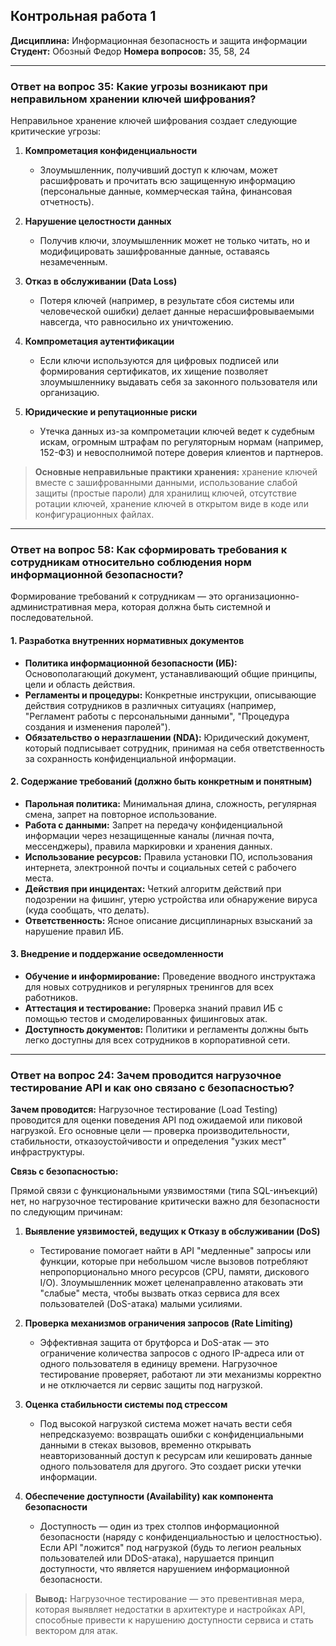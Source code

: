 
## **Контрольная работа 1**
**Дисциплина:** Информационная безопасность и защита информации  
**Студент:** Обозный Федор 
**Номера вопросов:** 35, 58, 24

---

### **Ответ на вопрос 35: Какие угрозы возникают при неправильном хранении ключей шифрования?**

Неправильное хранение ключей шифрования создает следующие критические угрозы:

1.  **Компрометация конфиденциальности**
    *   Злоумышленник, получивший доступ к ключам, может расшифровать и прочитать всю защищенную информацию (персональные данные, коммерческая тайна, финансовая отчетность).

2.  **Нарушение целостности данных**
    *   Получив ключи, злоумышленник может не только читать, но и модифицировать зашифрованные данные, оставаясь незамеченным.

3.  **Отказ в обслуживании (Data Loss)**
    *   Потеря ключей (например, в результате сбоя системы или человеческой ошибки) делает данные нерасшифровываемыми навсегда, что равносильно их уничтожению.

4.  **Компрометация аутентификации**
    *   Если ключи используются для цифровых подписей или формирования сертификатов, их хищение позволяет злоумышленнику выдавать себя за законного пользователя или организацию.

5.  **Юридические и репутационные риски**
    *   Утечка данных из-за компрометации ключей ведет к судебным искам, огромным штрафам по регуляторным нормам (например, 152-ФЗ) и невосполнимой потере доверия клиентов и партнеров.

> **Основные неправильные практики хранения:** хранение ключей вместе с зашифрованными данными, использование слабой защиты (простые пароли) для хранилищ ключей, отсутствие ротации ключей, хранение ключей в открытом виде в коде или конфигурационных файлах.

---

### **Ответ на вопрос 58: Как сформировать требования к сотрудникам относительно соблюдения норм информационной безопасности?**

Формирование требований к сотрудникам — это организационно-административная мера, которая должна быть системной и последовательной.

#### 1. Разработка внутренних нормативных документов

- **Политика информационной безопасности (ИБ):** Основополагающий документ, устанавливающий общие принципы, цели и область действия.
- **Регламенты и процедуры:** Конкретные инструкции, описывающие действия сотрудников в различных ситуациях (например, "Регламент работы с персональными данными", "Процедура создания и изменения паролей").
- **Обязательство о неразглашении (NDA):** Юридический документ, который подписывает сотрудник, принимая на себя ответственность за сохранность конфиденциальной информации.

#### 2. Содержание требований (должно быть конкретным и понятным)

- **Парольная политика:** Минимальная длина, сложность, регулярная смена, запрет на повторное использование.
- **Работа с данными:** Запрет на передачу конфиденциальной информации через незащищенные каналы (личная почта, мессенджеры), правила маркировки и хранения данных.
- **Использование ресурсов:** Правила установки ПО, использования интернета, электронной почты и социальных сетей с рабочего места.
- **Действия при инцидентах:** Четкий алгоритм действий при подозрении на фишинг, утерю устройства или обнаружение вируса (куда сообщать, что делать).
- **Ответственность:** Ясное описание дисциплинарных взысканий за нарушение правил ИБ.

#### 3. Внедрение и поддержание осведомленности

- **Обучение и информирование:** Проведение вводного инструктажа для новых сотрудников и регулярных тренингов для всех работников.
- **Аттестация и тестирование:** Проверка знаний правил ИБ с помощью тестов и смоделированных фишинговых атак.
- **Доступность документов:** Политики и регламенты должны быть легко доступны для всех сотрудников в корпоративной сети.

---

### **Ответ на вопрос 24: Зачем проводится нагрузочное тестирование API и как оно связано с безопасностью?**

**Зачем проводится:** Нагрузочное тестирование (Load Testing) проводится для оценки поведения API под ожидаемой или пиковой нагрузкой. Его основные цели — проверка производительности, стабильности, отказоустойчивости и определения "узких мест" инфраструктуры.

**Связь с безопасностью:**

Прямой связи с функциональными уязвимостями (типа SQL-инъекций) нет, но нагрузочное тестирование критически важно для безопасности по следующим причинам:

1.  **Выявление уязвимостей, ведущих к Отказу в обслуживании (DoS)**
    *   Тестирование помогает найти в API "медленные" запросы или функции, которые при небольшом числе вызовов потребляют непропорционально много ресурсов (CPU, памяти, дискового I/O). Злоумышленник может целенаправленно атаковать эти "слабые" места, чтобы вызвать отказ сервиса для всех пользователей (DoS-атака) малыми усилиями.

2.  **Проверка механизмов ограничения запросов (Rate Limiting)**
    *   Эффективная защита от брутфорса и DoS-атак — это ограничение количества запросов с одного IP-адреса или от одного пользователя в единицу времени. Нагрузочное тестирование проверяет, работают ли эти механизмы корректно и не отключается ли сервис защиты под нагрузкой.

3.  **Оценка стабильности системы под стрессом**
    *   Под высокой нагрузкой система может начать вести себя непредсказуемо: возвращать ошибки с конфиденциальными данными в стеках вызовов, временно открывать неавторизованный доступ к ресурсам или кешировать данные одного пользователя для другого. Это создает риски утечки информации.

4.  **Обеспечение доступности (Availability) как компонента безопасности**
    *   Доступность — один из трех столпов информационной безопасности (наряду с конфиденциальностью и целостностью). Если API "ложится" под нагрузкой (будь то легион реальных пользователей или DDoS-атака), нарушается принцип доступности, что является нарушением информационной безопасности.

> **Вывод:** Нагрузочное тестирование — это превентивная мера, которая выявляет недостатки в архитектуре и настройках API, способные привести к нарушению доступности сервиса и стать вектором для атак.
